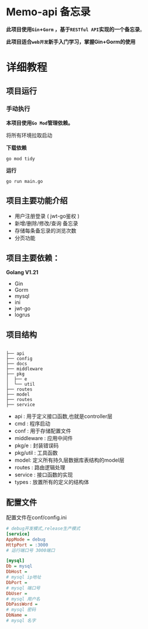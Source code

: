 # Memo-api 备忘录

**此项目使用`Gin`+`Gorm` ，基于`RESTful API`实现的一个备忘录**。

**此项目适合`web开发`新手入门学习，掌握Gin+Gorm的使用**
# 详细教程

## 项目运行
### 手动执行
**本项目使用`Go Mod`管理依赖。**

将所有环境拉取启动

**下载依赖**

```shell
go mod tidy
```

**运行**

```shell
go run main.go
```

## 项目主要功能介绍

- 用户注册登录 ( jwt-go鉴权 )
- 新增/删除/修改/查询 备忘录
- 存储每条备忘录的浏览次数
- 分页功能


## 项目主要依赖：

**Golang V1.21**

- Gin
- Gorm
- mysql
- ini
- jwt-go
- logrus

## 项目结构

```shell

├── api
├── config
├── docs
├── middleware
├── pkg
│  ├── e
│  └── util
├── routes
├── model
├── routes
├── service
```

- api : 用于定义接口函数,也就是controller层
- cmd : 程序启动
- conf : 用于存储配置文件
- middleware : 应用中间件
- pkg/e : 封装错误码
- pkg/util : 工具函数
- model: 定义所有持久层数据库表结构的model层
- routes : 路由逻辑处理
- service : 接口函数的实现
- types : 放置所有的定义的结构体

## 配置文件
配置文件在conf/config.ini

```ini
# debug开发模式,release生产模式
[service]
AppMode = debug
HttpPort = :3000
# 运行端口号 3000端口

[mysql]
Db = mysql
DbHost =
# mysql ip地址
DbPort = 
# mysql 端口号
DbUser = 
# mysql 用户名
DbPassWord = 
# mysql 密码
DbName = 
# mysql 名字
```